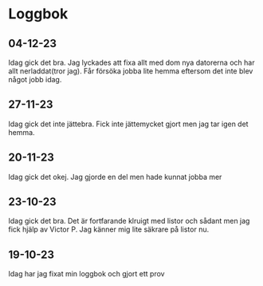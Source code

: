 Loggbok
==================

04-12-23
------------------
Idag gick det bra.
Jag lyckades att fixa allt med dom nya datorerna och har allt nerladdat(tror jag).
Får försöka jobba lite hemma eftersom det inte blev något jobb idag. 

27-11-23
------------------
Idag gick det inte jättebra.
Fick inte jättemycket gjort men jag tar igen det hemma.

20-11-23
------------------
Idag gick det okej.
Jag gjorde en del men hade kunnat jobba mer

23-10-23
------------------
Idag gick det bra.
Det är fortfarande klruigt med listor och sådant men jag fick hjälp av Victor P.
Jag känner mig lite säkrare på listor nu.

19-10-23
------------------
Idag har jag fixat min loggbok och gjort ett prov



